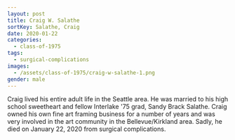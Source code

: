 ```yaml
---
layout: post
title: Craig W. Salathe
sortKey: Salathe, Craig
date: 2020-01-22
categories:
  - class-of-1975
tags:
  - surgical-complications
images:
  - /assets/class-of-1975/craig-w-salathe-1.png
gender: male
---
```

Craig lived his entire adult life in the Seattle area. He was married to his high school sweetheart and fellow Interlake '75 grad, Sandy Brack Salathe. Craig owned his own fine art framing business for a number of years and was very involved in the art community in the Bellevue/Kirkland area. Sadly, he died on January 22, 2020 from surgical complications.
